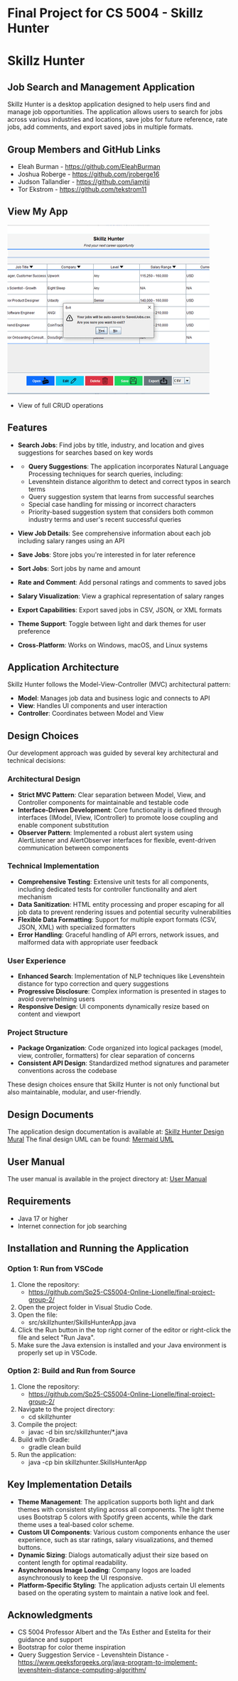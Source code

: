 # Final Project for CS 5004 - Skillz Hunter
# Skillz Hunter

## Job Search and Management Application

Skillz Hunter is a desktop application designed to help users find and manage job opportunities. The application allows users to search for jobs across various industries and locations, save jobs for future reference, rate jobs, add comments, and export saved jobs in multiple formats.

## Group Members and GitHub Links

* Eleah Burman - https://github.com/EleahBurman
* Joshua Roberge - https://github.com/jroberge16
* Judson Tallandier - https://github.com/iamjtii
* Tor Ekstrom - https://github.com/tekstrom11

## View My App
![View](./data/images/skillzhunter.gif)
* View of full CRUD operations

## Features
* **Search Jobs**: Find jobs by title, industry, and location and gives suggestions for searches based on key words
* * **Query Suggestions**: The application incorporates Natural Language Processing techniques for search queries, including:
  * Levenshtein distance algorithm to detect and correct typos in search terms
  * Query suggestion system that learns from successful searches
  * Special case handling for missing or incorrect characters
  * Priority-based suggestion system that considers both common industry terms and user's recent successful queries

* **View Job Details**: See comprehensive information about each job including salary ranges using an API
* **Save Jobs**: Store jobs you're interested in for later reference
* **Sort Jobs**: Sort jobs by name and amount
* **Rate and Comment**: Add personal ratings and comments to saved jobs
* **Salary Visualization**: View a graphical representation of salary ranges
* **Export Capabilities**: Export saved jobs in CSV, JSON, or XML formats
* **Theme Support**: Toggle between light and dark themes for user preference
* **Cross-Platform**: Works on Windows, macOS, and Linux systems

## Application Architecture

Skillz Hunter follows the Model-View-Controller (MVC) architectural pattern:

* **Model**: Manages job data and business logic and connects to API
* **View**: Handles UI components and user interaction
* **Controller**: Coordinates between Model and View

## Design Choices

Our development approach was guided by several key architectural and technical decisions:

### Architectural Design
* **Strict MVC Pattern**: Clear separation between Model, View, and Controller components for maintainable and testable code
* **Interface-Driven Development**: Core functionality is defined through interfaces (IModel, IView, IController) to promote loose coupling and enable component substitution
* **Observer Pattern**: Implemented a robust alert system using AlertListener and AlertObserver interfaces for flexible, event-driven communication between components

### Technical Implementation
* **Comprehensive Testing**: Extensive unit tests for all components, including dedicated tests for controller functionality and alert mechanism
* **Data Sanitization**: HTML entity processing and proper escaping for all job data to prevent rendering issues and potential security vulnerabilities
* **Flexible Data Formatting**: Support for multiple export formats (CSV, JSON, XML) with specialized formatters
* **Error Handling**: Graceful handling of API errors, network issues, and malformed data with appropriate user feedback

### User Experience
* **Enhanced Search**: Implementation of NLP techniques like Levenshtein distance for typo correction and query suggestions
* **Progressive Disclosure**: Complex information is presented in stages to avoid overwhelming users
* **Responsive Design**: UI components dynamically resize based on content and viewport

### Project Structure
* **Package Organization**: Code organized into logical packages (model, view, controller, formatters) for clear separation of concerns
* **Consistent API Design**: Standardized method signatures and parameter conventions across the codebase

These design choices ensure that Skillz Hunter is not only functional but also maintainable, modular, and user-friendly.

## Design Documents

The application design documentation is available at:
[Skillz Hunter Design Mural](https://app.mural.co/t/groupproblems2087/m/groupproblems2087/1742423271814/5fb4f317643ee8030903040824290d9a37dc10c5)
The final design UML can be found:
[Mermaid UML](/DesignDocuments/README.md)

## User Manual

The user manual is available in the project directory at:
[User Manual](/manual/README.md)

## Requirements

* Java 17 or higher
* Internet connection for job searching

## Installation and Running the Application

### Option 1: Run from VSCode

1. Clone the repository:
    - https://github.com/Sp25-CS5004-Online-Lionelle/final-project-group-2/
2. Open the project folder in Visual Studio Code.
3. Open the file:
    - src/skillzhunter/SkillsHunterApp.java
4. Click the Run button in the top right corner of the editor or right-click the file and select "Run Java".
5. Make sure the Java extension is installed and your Java environment is properly set up in VSCode.

### Option 2: Build and Run from Source

1. Clone the repository: 
    - https://github.com/Sp25-CS5004-Online-Lionelle/final-project-group-2/
2. Navigate to the project directory:
    - cd skillzhunter
3. Compile the project:
    - javac -d bin src/skillzhunter/*.java
4. Build with Gradle:
    - gradle clean build
5. Run the application:
    - java -cp bin skillzhunter.SkillsHunterApp

## Key Implementation Details

* **Theme Management**: The application supports both light and dark themes with consistent styling across all components. The light theme uses Bootstrap 5 colors with Spotify green accents, while the dark theme uses a teal-based color scheme.
* **Custom UI Components**: Various custom components enhance the user experience, such as star ratings, salary visualizations, and themed buttons.
* **Dynamic Sizing**: Dialogs automatically adjust their size based on content length for optimal readability.
* **Asynchronous Image Loading**: Company logos are loaded asynchronously to keep the UI responsive.
* **Platform-Specific Styling**: The application adjusts certain UI elements based on the operating system to maintain a native look and feel.

## Acknowledgments

* CS 5004 Professor Albert and the TAs Esther and Estelita for their guidance and support
* Bootstrap for color theme inspiration
* Query Suggestion Service - Levenshtein Distance - https://www.geeksforgeeks.org/java-program-to-implement-levenshtein-distance-computing-algorithm/